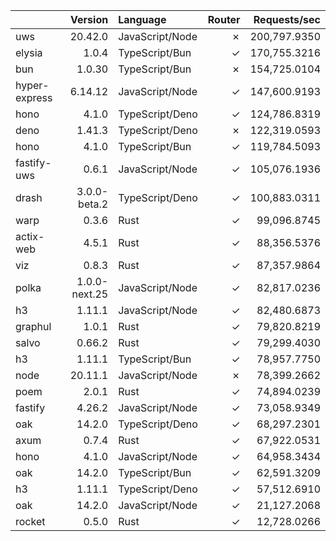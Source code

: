 | | Version | Language | Router | Requests/sec |
| :- | -: | :- | -: | -: |
| uws | 20.42.0 | JavaScript/Node | ✗ | 200,797.9350 |
| elysia | 1.0.4 | TypeScript/Bun | ✓ | 170,755.3216 |
| bun | 1.0.30 | TypeScript/Bun | ✗ | 154,725.0104 |
| hyper-express | 6.14.12 | JavaScript/Node | ✓ | 147,600.9193 |
| hono | 4.1.0 | TypeScript/Deno | ✓ | 124,786.8319 |
| deno | 1.41.3 | TypeScript/Deno | ✗ | 122,319.0593 |
| hono | 4.1.0 | TypeScript/Bun | ✓ | 119,784.5093 |
| fastify-uws | 0.6.1 | JavaScript/Node | ✓ | 105,076.1936 |
| drash | 3.0.0-beta.2 | TypeScript/Deno | ✓ | 100,883.0311 |
| warp | 0.3.6 | Rust | ✓ | 99,096.8745 |
| actix-web | 4.5.1 | Rust | ✓ | 88,356.5376 |
| viz | 0.8.3 | Rust | ✓ | 87,357.9864 |
| polka | 1.0.0-next.25 | JavaScript/Node | ✓ | 82,817.0236 |
| h3 | 1.11.1 | JavaScript/Node | ✓ | 82,480.6873 |
| graphul | 1.0.1 | Rust | ✓ | 79,820.8219 |
| salvo | 0.66.2 | Rust | ✓ | 79,299.4030 |
| h3 | 1.11.1 | TypeScript/Bun | ✓ | 78,957.7750 |
| node | 20.11.1 | JavaScript/Node | ✗ | 78,399.2662 |
| poem | 2.0.1 | Rust | ✓ | 74,894.0239 |
| fastify | 4.26.2 | JavaScript/Node | ✓ | 73,058.9349 |
| oak | 14.2.0 | TypeScript/Deno | ✓ | 68,297.2301 |
| axum | 0.7.4 | Rust | ✓ | 67,922.0531 |
| hono | 4.1.0 | JavaScript/Node | ✓ | 64,958.3434 |
| oak | 14.2.0 | TypeScript/Bun | ✓ | 62,591.3209 |
| h3 | 1.11.1 | TypeScript/Deno | ✓ | 57,512.6910 |
| oak | 14.2.0 | JavaScript/Node | ✓ | 21,127.2068 |
| rocket | 0.5.0 | Rust | ✓ | 12,728.0266 |
